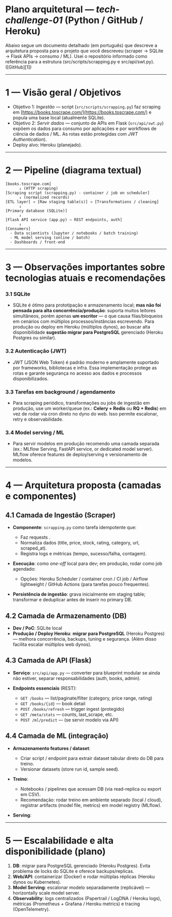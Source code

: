 # Plano arquitetural — *tech-challenge-01* (Python / GitHub / Heroku)

Abaixo segue um documento detalhado (em português) que descreve a arquitetura proposta para o projeto que você descreveu (scraper → SQLite → Flask APIs → consumo / ML). Usei o repositório informado como referência para a estrutura (src/scripts/scrapping.py e src/api/swt.py). ([GitHub][1])

---

# 1 — Visão geral / Objetivos

* Objetivo 1: *Ingestão* — script (`src/scripts/scrapping.py`) faz scraping em [https://books.toscrape.com/](https://books.toscrape.com/) e popula uma base local (atualmente SQLite). 
* Objetivo 2: *Servir dados* — conjunto de APIs em Flask (`src/api/swt.py`) expõem os dados para consumo por aplicações e por workflows de ciência de dados / ML. As rotas estão protegidas com *JWT Authentication*). 
* Deploy alvo: Heroku (planejado).

---

# 2 — Pipeline (diagrama textual)

```
[books.toscrape.com] 
      ↓ (HTTP scraping)
[Scraping script (scrapping.py) - container / job on scheduler]
      ↓ (normalized records)
[ETL layer] → [Raw staging table(s)] → [Transformations / cleaning]
      ↓
[Primary database (SQLite)]
      ↓
[Flask API service (app.py) — REST endpoints, auth]
      ↓
[Consumers]
  - Data scientists (Jupyter / notebooks / batch training)
  - ML model serving (online / batch)
  - Dashboards / front-end
```

---

# 3 — Observações importantes sobre tecnologias atuais e recomendações

### 3.1 SQLite 

* SQLite é ótimo para prototipação e armazenamento local; **mas não foi pensada para alta concorrência/produção**: suporta muitos leitores simultâneos, porém apenas **um escritor** — o que causa filas/bloqueios em cenários com múltiplos processos/instâncias escrevendo. Para produção ou deploy em Heroku (múltiplos dynos), ao buscar alta disponibilidade **sugestão migrar para PostgreSQL** gerenciado (Heroku Postgres ou similar). 

### 3.2 Autenticação (JWT)

* *JWT* (JSON Web Token) é padrão moderno e amplamente suportado por frameworks, bibliotecas e infra. Essa implementação protege as rotas e garante segurança no acesso aos dados e processos disponibilizados.

### 3.3 Tarefas em background / agendamento

* Para scraping periódico, transformações ou jobs de ingestão em produção, use um worker/queue (ex.: **Celery + Redis** ou **RQ + Redis**) em vez de rodar via cron direto no dyno do web. Isso permite escalonar, retry e observabilidade. 

### 3.4 Model serving / ML

* Para servir modelos em produção recomendo uma camada separada (ex.: MLflow Serving, FastAPI service, or dedicated model server). MLflow oferece features de deploy/serving e versionamento de modelos. 

---

# 4 — Arquitetura proposta (camadas e componentes)

## 4.1 Camada de Ingestão (Scraper)

* **Componente**: `scrapping.py` como tarefa idempotente que:

  * Faz requests .
  * Normaliza dados (title, price, stock, rating, category, url, scraped_at).
  * Registra logs e métricas (tempo, sucesso/falha, contagem).
* **Execução**: como *one-off* local para dev; em produção, rodar como job agendado:

  * Opções: Heroku Scheduler / container cron / CI job / Airflow lightweight / GitHub Actions (para tarefas pouco frequentes).
* **Persistência de ingestão**: grava inicialmente em staging table; transformar e deduplicar antes de inserir no primary DB.

## 4.2 Camada de Armazenamento (DB)

* **Dev / PoC**: SQLite local 
* **Produção / Deploy Heroku**: **migrar para PostgreSQL** (Heroku Postgres) — melhora concorrência, backups, tuning e segurança. (Além disso facilita escalar múltiplos web dynos). 


## 4.3 Camada de API (Flask)

* **Serviço**: `src/api/app.py` — converter para blueprint modular se ainda não estiver, separar responsabilidades (auth, books, admin).
* **Endpoints essenciais** (REST):

  * `GET /books` — list/paginate/filter (category, price range, rating)
  * `GET /books/{id}` — book detail
  * `POST /books/refresh` — trigger ingest (protegido)
  * `GET /meta/stats` — counts, last_scrape, etc.
  * `POST /ml/predict` — (se servir modelo via API)

## 4.4 Camada de ML (integração)

* **Armazenamento features / dataset**:

  * Criar script / endpoint para extrair dataset tabular direto do DB para treino.
  * Versionar datasets (store run id, sample seed).
* **Treino**:

  * Notebooks / pipelines que acessam DB (via read-replica ou export em CSV).
  * Recomendação: rodar treino em ambiente separado (local / cloud), registrar artifacts (model file, metrics) em model registry (MLflow).
* **Serving**:
---

# 5 — Escalabilidade e alta disponibilidade (plano)

1. **DB**: migrar para PostgreSQL gerenciado (Heroku Postgres). Evita problema de locks do SQLite e oferece backups/replicas. 
2. **Web/API**: containerizar (Docker) e rodar múltiplas réplicas (Heroku dynos ou Kubernetes). 
3. **Model Serving**: escalonar modelo separadamente (replicável) — horizontally scale model server. 
4. **Observability**: logs centralizados (Papertrail / LogDNA / Heroku logs), métricas (Prometheus + Grafana / Heroku metrics) e tracing (OpenTelemetry).
